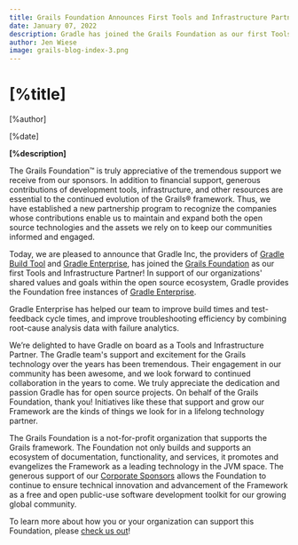 ```yaml
---
title: Grails Foundation Announces First Tools and Infrastructure Partner
date: January 07, 2022
description: Gradle has joined the Grails Foundation as our first Tools and Infrastructure Partner
author: Jen Wiese
image: grails-blog-index-3.png
---
```


# [%title]

[%author]

[%date]

**[%description]**

The Grails Foundation™ is truly appreciative of the tremendous support we receive from our sponsors. In addition to financial support, generous contributions of development tools, infrastructure, and other resources are essential to the continued evolution of the Grails® framework. Thus, we have established a new partnership program to recognize the companies whose contributions enable us to maintain and expand both the open source technologies and the assets we rely on to keep our communities informed and engaged.

Today, we are pleased to announce that Gradle Inc, the providers of [Gradle Build Tool](https://grails.org) and [Gradle Enterprise](https://gradle.com), has joined the [Grails Foundation](https://gradle.org/foundation/index.html) as our first Tools and Infrastructure Partner! In support of our organizations' shared values and goals within the open source ecosystem, Gradle provides the Foundation free instances of [Gradle Enterprise](https://gradle.com).

Gradle Enterprise has helped our team to improve build times and test-feedback cycle times, and improve troubleshooting efficiency by combining root-cause analysis data with failure analytics.

We’re delighted to have Gradle on board as a Tools and Infrastructure Partner. The Gradle team's support and excitement for the Grails technology over the years has been tremendous. Their engagement in our community has been awesome, and we look forward to continued collaboration in the years to come. We truly appreciate the dedication and passion Gradle has for open source projects. On behalf of the Grails Foundation, thank you! Initiatives like these that support and grow our Framework are the kinds of things we look for in a lifelong technology partner.

The Grails Foundation is a not-for-profit organization that supports the Grails framework. The Foundation not only builds and supports an ecosystem of documentation, functionality, and services, it promotes and evangelizes the Framework as a leading technology in the JVM space. The generous support of our [Corporate Sponsors](https://grails.org/foundation/sponsorship.html#corporate) allows the Foundation to continue to ensure technical innovation and advancement of the Framework as a free and open public-use software development toolkit for our growing global community.

To learn more about how you or your organization can support this Foundation, please [check us out](https://grails.org/foundation/)!






